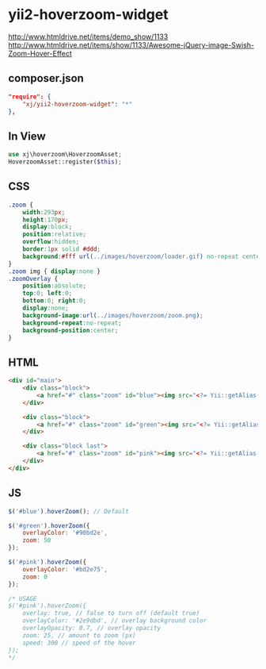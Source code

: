 # yii2-hoverzoom-widget
http://www.htmldrive.net/items/demo_show/1133
http://www.htmldrive.net/items/show/1133/Awesome-jQuery-image-Swish-Zoom-Hover-Effect

composer.json
---------
```json
"require": {
    "xj/yii2-hoverzoom-widget": "*"
},
```

In View
---------
```php
use xj\hoverzoom\HoverzoomAsset;
HoverzoomAsset::register($this);
```

CSS
---------------
```css
.zoom { 
    width:293px; 
    height:170px; 
    display:block; 
    position:relative; 
    overflow:hidden; 
    border:1px solid #ddd; 
    background:#fff url(../images/hoverzoom/loader.gif) no-repeat center;
}
.zoom img { display:none }
.zoomOverlay {
    position:absolute;
    top:0; left:0;
    bottom:0; right:0;
    display:none;
    background-image:url(../images/hoverzoom/zoom.png);
    background-repeat:no-repeat;
    background-position:center;
}
```

HTML
----------------
```html
<div id="main">
    <div class="block">
        <a href="#" class="zoom" id="blue"><img src="<?= Yii::getAlias('@web/images/hoverzoom/1.jpg') ?>" alt="thumbnail" /></a>
    </div>

    <div class="block">
        <a href="#" class="zoom" id="green"><img src="<?= Yii::getAlias('@web/images/hoverzoom/2.jpg') ?>" alt="thumbnail" /></a>
    </div>

    <div class="block last">
        <a href="#" class="zoom" id="pink"><img src="<?= Yii::getAlias('@web/images/hoverzoom/3.jpg') ?>" alt="thumbnail" /></a>
    </div>
</div>
```


JS
--------------
```javascript
$('#blue').hoverZoom(); // Default

$('#green').hoverZoom({
    overlayColor: '#90bd2e',
    zoom: 50
});

$('#pink').hoverZoom({
    overlayColor: '#bd2e75',
    zoom: 0
});

/* USAGE
$('#pink').hoverZoom({
    overlay: true, // false to turn off (default true)
    overlayColor: '#2e9dbd', // overlay background color
    overlayOpacity: 0.7, // overlay opacity
    zoom: 25, // amount to zoom (px)
    speed: 300 // speed of the hover
});
*/
```
